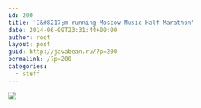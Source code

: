 ```yaml
---
id: 200
title: 'I&#8217;m running Moscow Music Half Marathon'
date: 2014-06-09T23:31:44+00:00
author: root
layout: post
guid: http://javabean.ru/?p=200
permalink: /?p=200
categories:
  - stuff
---
```

![](//habrastorage.org/files/4f2/71f/2b0/4f271f2b072d4d87bb471e4a67fdf809.png)